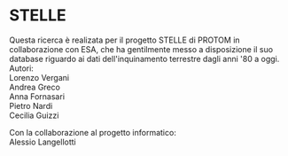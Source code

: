 # STELLE
Questa ricerca è realizata per il progetto STELLE di PROTOM in collaborazione con ESA, che ha gentilmente messo a disposizione il suo database riguardo ai dati dell'inquinamento terrestre dagli anni '80 a oggi.  
Autori:  
Lorenzo Vergani  
Andrea Greco  
Anna Fornasari  
Pietro Nardi  
Cecilia Guizzi  
  
Con la collaborazione al progetto informatico:  
Alessio Langellotti

